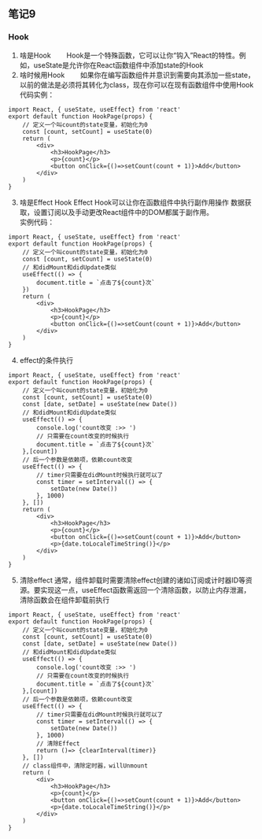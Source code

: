 ## 笔记9
### Hook
1. 啥是Hook
    &emsp;&emsp;Hook是一个特殊函数，它可以让你“钩入”React的特性。例如，useState是允许你在React函数组件中添加state的Hook
    <br/>
2. 啥时候用Hook
   &emsp;&emsp;如果你在编写函数组件并意识到需要向其添加一些state，以前的做法是必须将其转化为class，现在你可以在现有函数组件中使用Hook   
代码实例：
```
import React, { useState, useEffect} from 'react'
export default function HookPage(props) {
    // 定义一个叫count的state变量，初始化为0
    const [count, setCount] = useState(0)
    return (
        <div>
            <h3>HookPage</h3>
            <p>{count}</p>
            <button onClick={()=>setCount(count + 1)}>Add</button>
        </div>
    )
}
```
3. 啥是Effect Hook
   Effect Hook可以让你在函数组件中执行副作用操作
   数据获取，设置订阅以及手动更改React组件中的DOM都属于副作用。
    <br>
   实例代码：
```
import React, { useState, useEffect} from 'react'
export default function HookPage(props) {
    // 定义一个叫count的state变量，初始化为0
    const [count, setCount] = useState(0)
    // 和didMount和didUpdate类似
    useEffect(() => {
        document.title = `点击了${count}次`
    })
    return (
        <div>
            <h3>HookPage</h3>
            <p>{count}</p>
            <button onClick={()=>setCount(count + 1)}>Add</button>
        </div>
    )
}
```
4. effect的条件执行
```
import React, { useState, useEffect} from 'react'
export default function HookPage(props) {
    // 定义一个叫count的state变量，初始化为0
    const [count, setCount] = useState(0)
    const [date, setDate] = useState(new Date())
    // 和didMount和didUpdate类似
    useEffect(() => {
        console.log('count改变 :>> ')
        // 只需要在count改变的时候执行
        document.title = `点击了${count}次`
    },[count])
    // 后一个参数是依赖项，依赖count改变
    useEffect(() => {
        // timer只需要在didMount时候执行就可以了
        const timer = setInterval(() => {
            setDate(new Date())
        }, 1000)
    }, [])
    return (
        <div>
            <h3>HookPage</h3>
            <p>{count}</p>
            <button onClick={()=>setCount(count + 1)}>Add</button>
            <p>{date.toLocaleTimeString()}</p>
        </div>
    )
}
```
5. 清除effect
   通常，组件卸载时需要清除effect创建的诸如订阅或计时器ID等资源。要实现这一点，useEffect函数需返回一个清除函数，以防止内存泄漏，清除函数会在组件卸载前执行
```
import React, { useState, useEffect} from 'react'
export default function HookPage(props) {
    // 定义一个叫count的state变量，初始化为0
    const [count, setCount] = useState(0)
    const [date, setDate] = useState(new Date())
    // 和didMount和didUpdate类似
    useEffect(() => {
        console.log('count改变 :>> ')
        // 只需要在count改变的时候执行
        document.title = `点击了${count}次`
    },[count])
    // 后一个参数是依赖项，依赖count改变
    useEffect(() => {
        // timer只需要在didMount时候执行就可以了
        const timer = setInterval(() => {
            setDate(new Date())
        }, 1000)
        // 清除Effect
        return ()=> {clearInterval(timer)}
    }, [])
    // class组件中，清除定时器，willUnmount
    return (
        <div>
            <h3>HookPage</h3>
            <p>{count}</p>
            <button onClick={()=>setCount(count + 1)}>Add</button>
            <p>{date.toLocaleTimeString()}</p>
        </div>
    )
}
```